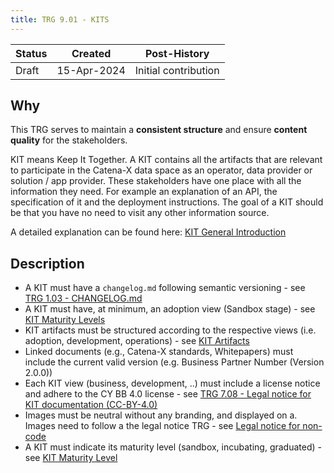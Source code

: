 ```yaml
---
title: TRG 9.01 - KITS
---
```


| Status     | Created      | Post-History                           |
|------------|--------------|----------------------------------------|
| Draft      | 15-Apr-2024  | Initial contribution                   |

## Why

This TRG serves to maintain a **consistent structure** and ensure **content quality** for the stakeholders.

KIT means Keep It Together. A KIT contains all the artifacts that are relevant to participate in the Catena-X data space as an operator, data provider or solution / app provider. These stakeholders have one place with all the information they need. For example an explanation of an API, the specification of it and the deployment instructions. The goal of a KIT should be that you have no need to visit any other information source.

A detailed explanation can be found here:
[KIT General Introduction](https://eclipse-tractusx.github.io/Kits)

## Description

- A KIT must have a <code>changelog.md</code> following semantic versioning - see [TRG 1.03 - CHANGELOG.md](https://eclipse-tractusx.github.io/docs/release/trg-1/trg-1-3)
- A KIT must have, at minimum, an adoption view (Sandbox stage) - see [KIT Maturity Levels](docs/release/trg-0/kit-maturity-levels.md)
- KIT artifacts must be structured according to the respective views (i.e. adoption, development, operations) - see [KIT Artifacts](docs/release/trg-0/kit-artifacts.md)
- Linked documents (e.g., Catena-X standards, Whitepapers) must include the current valid version (e.g. Business Partner Number (Version 2.0.0))
- Each KIT view (business, development, ..) must include a license notice and adhere to the CY BB 4.0 license - see [TRG 7.08 - Legal notice for KIT documentation (CC-BY-4.0)](https://eclipse-tractusx.github.io/docs/release/trg-7/trg-7-08)
- Images must be neutral without any branding, and displayed on a. Images need to follow a the legal notice TRG - see [Legal notice for non-code](https://eclipse-tractusx.github.io/docs/release/trg-7/trg-7-07)
- A KIT must indicate its maturity level (sandbox, incubating, graduated) - see [KIT Maturity Level](docs/release/trg-0/kit-maturity-levels.md)
